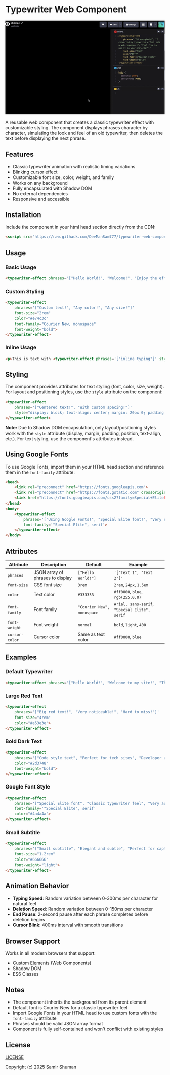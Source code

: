 # Typewriter Web Component

![Typewriter effect demo](./typewriter.gif)  
  
A reusable web component that creates a classic typewriter effect with customizable styling. The component displays phrases character by character, simulating the look and feel of an old typewriter, then deletes the text before displaying the next phrase.

## Features

- Classic typewriter animation with realistic timing variations
- Blinking cursor effect
- Customizable font size, color, weight, and family
- Works on any background
- Fully encapsulated with Shadow DOM
- No external dependencies
- Responsive and accessible

## Installation

Include the component in your html head section directly from the CDN:

```html
<script src="https://raw.githack.com/DevManSam777/typewriter-web-component/main/typewriter-component.js"></script>
```

## Usage

### Basic Usage

```html
<typewriter-effect phrases='["Hello World!", "Welcome!", "Enjoy the effect!"]'></typewriter-effect>
```

### Custom Styling

```html
<typewriter-effect 
    phrases='["Custom text!", "Any color!", "Any size!"]'
    font-size="2rem"
    color="#e74c3c"
    font-family="Courier New, monospace"
    font-weight="bold">
</typewriter-effect>
```

### Inline Usage

```html
<p>This is text with <typewriter-effect phrases='["inline typing"]' style="display: inline;"></typewriter-effect> in it.</p>
```

## Styling

The component provides attributes for text styling (font, color, size, weight). For layout and positioning styles, use the `style` attribute on the component:

```html
<typewriter-effect 
    phrases='["Centered text!", "With custom spacing!"]'
    style="display: block; text-align: center; margin: 20px 0; padding: 10px;">
</typewriter-effect>
```

**Note:** Due to Shadow DOM encapsulation, only layout/positioning styles work with the `style` attribute (display, margin, padding, position, text-align, etc.). For text styling, use the component's attributes instead.

## Using Google Fonts

To use Google Fonts, import them in your HTML head section and reference them in the `font-family` attribute:

```html
<head>
    <link rel="preconnect" href="https://fonts.googleapis.com">
    <link rel="preconnect" href="https://fonts.gstatic.com" crossorigin>
    <link href="https://fonts.googleapis.com/css2?family=Special+Elite&display=swap" rel="stylesheet">
</head>
<body>
    <typewriter-effect 
        phrases='["Using Google Fonts!", "Special Elite font!", "Very stylish!"]'
        font-family='"Special Elite", serif'>
    </typewriter-effect>
</body>
```

## Attributes

| Attribute | Description | Default | Example |
|-----------|-------------|---------|---------|
| `phrases` | JSON array of phrases to display | `["Hello World!"]` | `'["Text 1", "Text 2"]'` |
| `font-size` | CSS font size | `3rem` | `2rem`, `24px`, `1.5em` |
| `color` | Text color | `#333333` | `#ff0000`, `blue`, `rgb(255,0,0)` |
| `font-family` | Font family | `"Courier New", monospace` | `Arial, sans-serif`, `"Special Elite", serif` |
| `font-weight` | Font weight | `normal` | `bold`, `light`, `400` |
| `cursor-color` | Cursor color | Same as text color | `#ff0000`, `blue` |

## Examples

### Default Typewriter
```html
<typewriter-effect phrases='["Hello World!", "Welcome to my site!", "This is awesome!"]'></typewriter-effect>
```

### Large Red Text
```html
<typewriter-effect 
    phrases='["Big red text!", "Very noticeable!", "Hard to miss!"]'
    font-size="4rem"
    color="#e53e3e">
</typewriter-effect>
```

### Bold Dark Text
```html
<typewriter-effect 
    phrases='["Code style text", "Perfect for tech sites", "Developer approved"]'
    color="#2d3748"
    font-weight="bold">
</typewriter-effect>
```

### Google Font Style
```html
<typewriter-effect 
    phrases='["Special Elite font", "Classic typewriter feel", "Very authentic"]'
    font-family='"Special Elite", serif'
    color="#4a4a4a">
</typewriter-effect>
```

### Small Subtitle
```html
<typewriter-effect 
    phrases='["Small subtitle", "Elegant and subtle", "Perfect for captions"]'
    font-size="1.2rem"
    color="#666666"
    font-weight="light">
</typewriter-effect>
```

## Animation Behavior

- **Typing Speed**: Random variation between 0-300ms per character for natural feel
- **Deletion Speed**: Random variation between 0-150ms per character
- **End Pause**: 2-second pause after each phrase completes before deletion begins
- **Cursor Blink**: 400ms interval with smooth transitions

## Browser Support

Works in all modern browsers that support:
- Custom Elements (Web Components)
- Shadow DOM
- ES6 Classes

## Notes

- The component inherits the background from its parent element
- Default font is Courier New for a classic typewriter feel
- Import Google Fonts in your HTML head to use custom fonts with the `font-family` attribute
- Phrases should be valid JSON array format
- Component is fully self-contained and won't conflict with existing styles

## License
[LICENSE](LICENSE)  

Copyright (c) 2025 Samir Shuman
